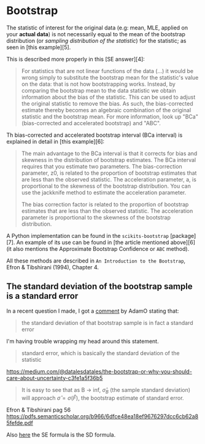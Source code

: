 # Bootstrap

The statistic of interest for the original data (e.g: mean, MLE, applied on your **actual data**) is not necessarily equal to the mean of the bootstrap distribution (or *sampling distribution of the statistic*) for the statistic; as seen in [this example][5].

This is described more properly in this [SE answer][4]:

> For statistics that are not linear functions of the data (...) it would be wrong simply to substitute the bootstrap mean for the statistic's value on the data: that is not how bootstrapping works. Instead, by comparing the bootstrap mean to the data statistic we obtain information about the bias of the statistic. This can be used to adjust the original statistic to remove the bias. As such, the bias-corrected estimate thereby becomes an algebraic combination of the original statistic and the bootstrap mean. For more information, look up "BCa" (bias-corrected and accelerated bootstrap) and "ABC".

Th bias-corrected and accelerated bootstrap interval (BCa interval) is explained in detail in [this example][6]:

> The main advantage to the BCa interval is that it corrects for bias and skewness in the distribution of bootstrap estimates. The BCa interval requires that you estimate two parameters. The bias-correction parameter, z0, is related to the proportion of bootstrap estimates that are less than the observed statistic. The acceleration parameter, a, is proportional to the skewness of the bootstrap distribution. You can use the jackknife method to estimate the acceleration parameter.
>
> The bias correction factor is related to the proportion of bootstrap estimates that are less than the observed statistic. The acceleration parameter is proportional to the skewness of the bootstrap distribution.

A Python implementation can be found in the `scikits-bootstrap` [package][7]. An example of its use can be found in [the article mentioned above][6] (it also mentions the Approximate Bootstrap Confidence or `ABC` method).

All these methods are described in `An Introduction to the Bootstrap`, Efron & Tibshirani (1994), Chapter 4.


## The standard deviation of the bootstrap sample is a standard error

In a recent question I made, I got a [comment](https://stats.stackexchange.com/questions/408516/bootstrap-and-numerical-optimization-of-statistic/408827?noredirect=1#comment763942_408827)
by AdamO stating that:

> the standard deviation of that bootstrap sample is in fact a standard error

I'm having trouble wrapping my head around this statement.

> standard error, which is basically the standard deviation of the statistic

https://medium.com/@datalesdatales/the-bootstrap-or-why-you-should-care-about-uncertainty-c3fe1a5f36b5

> It is easy to see that as B -> inf, $\hat{\sigma}_B$ (the sample standard
deviation) will approach $\hat{\sigma}=\sigma(\hat{F})$, the bootstrap estimate
of standard error.

Efron & Tibshirani pag 56
https://pdfs.semanticscholar.org/b966/6dfce48ea18ef9676297dcc6cb62a85fefde.pdf


Also [here](https://thestatsgeek.com/2013/07/02/the-miracle-of-the-bootstrap/)
the SE formula is the SD formula.
